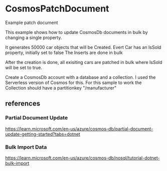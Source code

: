 # CosmosPatchDocument
Example patch document

This example shows how to update CosmosDb documents in bulk by changing a single property.

It generates 50000 car objects that will be Created. Evert Car has an IsSold property, initially set to false
The Inserts are done in bulk

After the creation is done, all exisiting cars are patched in bulk where IsSold will be set to true.

Create a CosmosDb account with a database and a collection. I used the Serverless version of Cosmos for this.
For this sample to work the Collection should have a partitionkey "/manufacturer"

## references
### Partial Document Update
https://learn.microsoft.com/en-us/azure/cosmos-db/partial-document-update-getting-started?tabs=dotnet

### Bulk Import Data 
https://learn.microsoft.com/en-us/azure/cosmos-db/nosql/tutorial-dotnet-bulk-import
